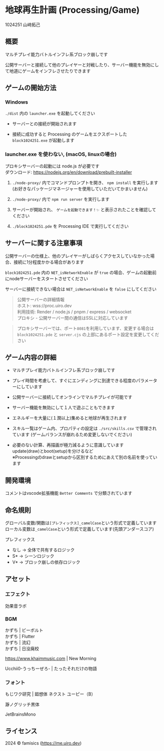 # 地球再生計画 (Processing/Game)

1024251 山﨑拓己

## 概要

マルチプレイ能力バトルインフレ系ブロック崩しです

公開サーバーと接続して他のプレイヤーと対戦したり、サーバー機能を無効にして地道にゲームをインフレさせたりできます

## ゲームの開始方法

### Windows

`./dist` 内の `launcher.exe` を起動してください

- サーバーとの接続が開始されます

- 接続に成功すると Processing のゲームをエクスポートした `block1024251.exe` が起動します

### launcher.exe を使わない, (macOS, linuxの場合)

プロキシサーバーの起動には node.js が必要です  
ダウンロード: https://nodejs.org/en/download/prebuilt-installer

1. `./node-proxy/` 内でコマンドプロンプトを開き、 `npm install` を実行します  
(お好きなパッケージマネージャーを使用していただいてかまいません)

2. `./node-proxy/` 内で `npm run server` を実行します

3. サーバーが開始され、 `ゲームを起動できます！✨️` と表示されたことを確認してください

4. `./block1024251.pde` を Processing IDE で実行してください

## サーバーに関する注意事項

公開サーバーの仕様上、他のプレイヤーがしばらくアクセスしていなかった場合、接続に1分程度かかる場合があります

`block1024251.pde` 内の `NET_isNetworkEnable` が `true` の場合、ゲームの起動前にnodeサーバーをスタートさせてください

サーバーに接続できない場合は `NET_isNetworkEnable` を `false` にしてください

> 公開サーバーの詳細情報  
> ホスト: wss://proc.uiro.dev  
> 利用技術: Render / node.js / pnpm / express / websocket  
> プロキシ - 公開サーバー間の通信はSSLに対応しています

> プロキシサーバーでは、ポート`8081`を利用しています、変更する場合は `block1024251.pde` と `server.cjs` の上部にあるポート設定を変更してください

## ゲーム内容の詳細

- マルチプレイ能力バトルインフレ系ブロック崩しです

- プレイ時間を考慮して、すぐにエンディングに到達できる程度のパラメーターにしています

- 公開サーバーに接続してオンラインでマルチプレイが可能です

- サーバー機能を無効にして１人で遊ぶこともできます

- エネルギーを大量に(１潤以上)集めると地球が再生されます

- スキル一覧はゲーム内、プロパティの設定は `./src/skills.csv` で管理されています (ゲームバランスが崩れるため変更しないでください)

- 必要のない計算、再描画が極力減るように意識しています  
update(draw)とboot(setup)を分けるなど  
※Processingのdrawとsetupから区別するためにあえて別の名前を使っています

## 開発環境

コメントはvscode拡張機能 `Better Comments` で分類されています

## 命名規則

グローバル変数/関数は`[プレフィックス]_camelCase`という形式で定義しています  
ローカル変数は`_camelCase`という形式で定義しています(先頭アンダースコア)

プレフィックス
- なし → 全体で共有するロジック
- S* → シーンロジック
- V* → ブロック崩しの依存ロジック

## アセット

### エフェクト

効果音ラボ

### BGM

かずち | ビーボルト  
かずち | Flutter  
かずち | 流幻  
かずち | 日没廃校

https://www.khaimmusic.com | New Morning

Ucchii0-うっちーぜろ- | たったそれだけの物語

### フォント

もじワク研究 | 廻想体 ネクスト ユーピー（B）

瀞ノグリッチ黒体

JetBrainsMono

## ライセンス

2024 © famisics (https://me.uiro.dev)
